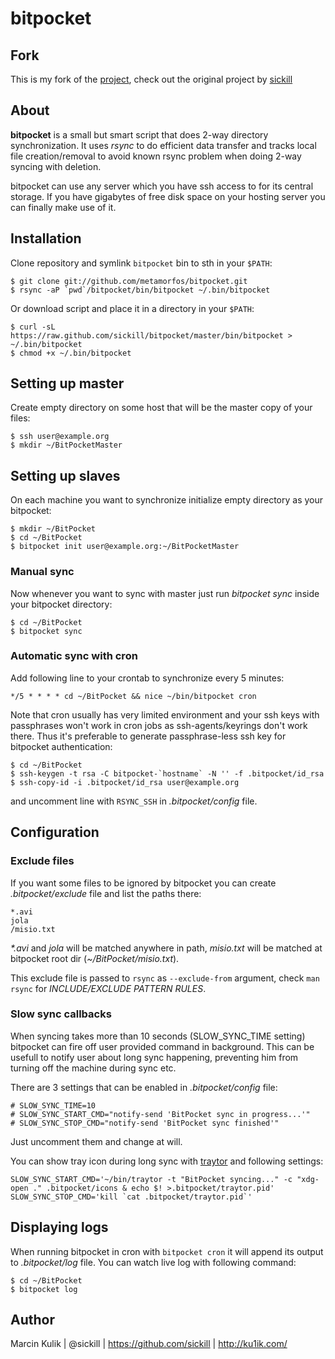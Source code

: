# bitpocket

## Fork
This is my fork of the [project](/sickill/bitpocket), check out the original project by [sickill](/sickill)

## About

**bitpocket** is a small but smart script that does 2-way directory
synchronization. It uses _rsync_ to do efficient data transfer and tracks local
file creation/removal to avoid known rsync problem when doing 2-way syncing
with deletion.

bitpocket can use any server which you have ssh access to for its central
storage. If you have gigabytes of free disk space on your hosting server you
can finally make use of it.


## Installation

Clone repository and symlink `bitpocket` bin to sth in your `$PATH`:

    $ git clone git://github.com/metamorfos/bitpocket.git
    $ rsync -aP `pwd`/bitpocket/bin/bitpocket ~/.bin/bitpocket

Or download script and place it in a directory in your `$PATH`:

    $ curl -sL https://raw.github.com/sickill/bitpocket/master/bin/bitpocket > ~/.bin/bitpocket
    $ chmod +x ~/.bin/bitpocket


## Setting up master

Create empty directory on some host that will be the master copy of your files:

    $ ssh user@example.org
    $ mkdir ~/BitPocketMaster


## Setting up slaves

On each machine you want to synchronize initialize empty directory as your bitpocket:

    $ mkdir ~/BitPocket
    $ cd ~/BitPocket
    $ bitpocket init user@example.org:~/BitPocketMaster


### Manual sync

Now whenever you want to sync with master just run _bitpocket sync_ inside your
bitpocket directory:

    $ cd ~/BitPocket
    $ bitpocket sync


### Automatic sync with cron

Add following line to your crontab to synchronize every 5 minutes:

    */5 * * * * cd ~/BitPocket && nice ~/bin/bitpocket cron

Note that cron usually has very limited environment and your ssh keys with
passphrases won't work in cron jobs as ssh-agents/keyrings don't work there.
Thus it's preferable to generate passphrase-less ssh key for bitpocket
authentication:

    $ cd ~/BitPocket
    $ ssh-keygen -t rsa -C bitpocket-`hostname` -N '' -f .bitpocket/id_rsa
    $ ssh-copy-id -i .bitpocket/id_rsa user@example.org

and uncomment line with `RSYNC_SSH` in _.bitpocket/config_ file.


## Configuration

### Exclude files

If you want some files to be ignored by bitpocket you can create
_.bitpocket/exclude_ file and list the paths there:

    *.avi
    jola
    /misio.txt

_*.avi_ and _jola_ will be matched anywhere in path, _misio.txt_ will be
matched at bitpocket root dir (_~/BitPocket/misio.txt_).

This exclude file is passed to `rsync` as `--exclude-from` argument, check `man
rsync` for _INCLUDE/EXCLUDE PATTERN RULES_.

### Slow sync callbacks

When syncing takes more than 10 seconds (SLOW\_SYNC\_TIME setting) bitpocket
can fire off user provided command in background. This can be usefull to notify
user about long sync happening, preventing him from turning off the machine
during sync etc.

There are 3 settings that can be enabled in _.bitpocket/config_ file:

    # SLOW_SYNC_TIME=10
    # SLOW_SYNC_START_CMD="notify-send 'BitPocket sync in progress...'"
    # SLOW_SYNC_STOP_CMD="notify-send 'BitPocket sync finished'"

Just uncomment them and change at will.

You can show tray icon during long sync with
[traytor](https://github.com/sickill/traytor) and following settings:

    SLOW_SYNC_START_CMD='~/bin/traytor -t "BitPocket syncing..." -c "xdg-open ." .bitpocket/icons & echo $! >.bitpocket/traytor.pid'
    SLOW_SYNC_STOP_CMD='kill `cat .bitpocket/traytor.pid`'

## Displaying logs

When running bitpocket in cron with `bitpocket cron` it will append its output
to _.bitpocket/log_ file. You can watch live log with following command:

    $ cd ~/BitPocket
    $ bitpocket log


## Author

Marcin Kulik | @sickill | https://github.com/sickill | http://ku1ik.com/
